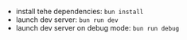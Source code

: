 
- install tehe dependencies: `bun install`
- launch dev server: `bun run dev`
- launch dev server on debug mode: `bun run debug`
